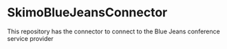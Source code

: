 # SkimoBlueJeansConnector
This repository has the connector to connect to the Blue Jeans conference service provider
